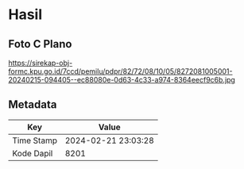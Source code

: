 # Hasil

## Foto C Plano

https://sirekap-obj-formc.kpu.go.id/7ccd/pemilu/pdpr/82/72/08/10/05/8272081005001-20240215-094405--ec88080e-0d63-4c33-a974-8364eecf9c6b.jpg


## Metadata

| Key        | Value               |
| ---------- | ------------------- |
| Time Stamp | 2024-02-21 23:03:28 |
| Kode Dapil | 8201                |



